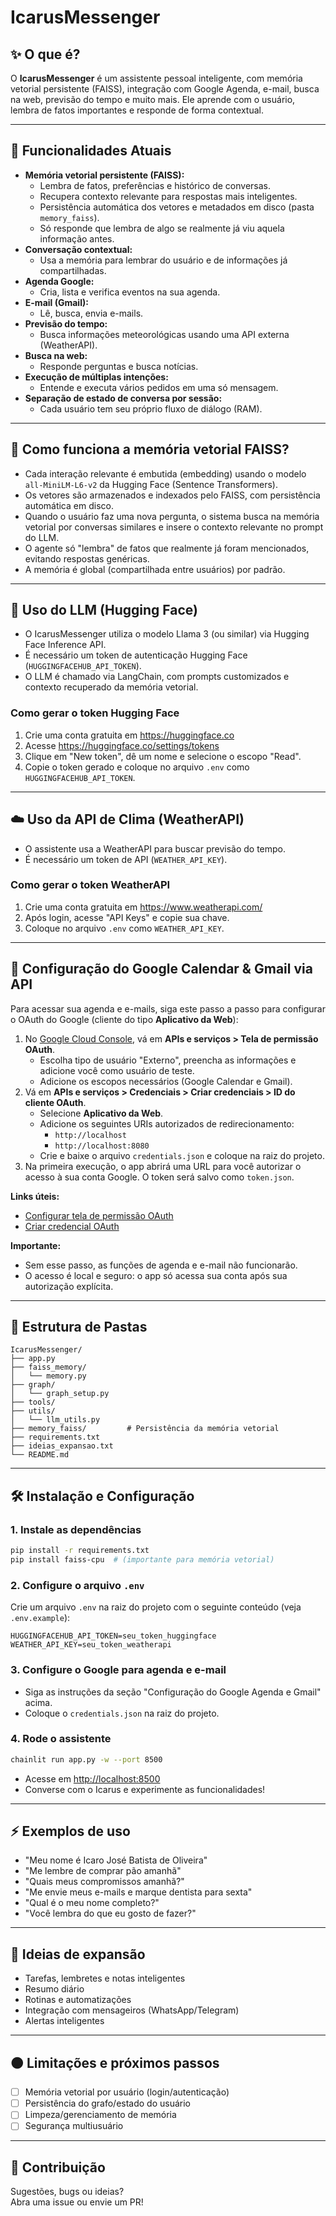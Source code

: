 # IcarusMessenger

## ✨ O que é?

O **IcarusMessenger** é um assistente pessoal inteligente, com memória vetorial persistente (FAISS), integração com Google Agenda, e-mail, busca na web, previsão do tempo e muito mais. Ele aprende com o usuário, lembra de fatos importantes e responde de forma contextual.

---

## 🚀 Funcionalidades Atuais

- **Memória vetorial persistente (FAISS):**
  - Lembra de fatos, preferências e histórico de conversas.
  - Recupera contexto relevante para respostas mais inteligentes.
  - Persistência automática dos vetores e metadados em disco (pasta `memory_faiss`).
  - Só responde que lembra de algo se realmente já viu aquela informação antes.
- **Conversação contextual:** 
  - Usa a memória para lembrar do usuário e de informações já compartilhadas.
- **Agenda Google:**
  - Cria, lista e verifica eventos na sua agenda.
- **E-mail (Gmail):**
  - Lê, busca, envia e-mails.
- **Previsão do tempo:** 
  - Busca informações meteorológicas usando uma API externa (WeatherAPI).
- **Busca na web:** 
  - Responde perguntas e busca notícias.
- **Execução de múltiplas intenções:** 
  - Entende e executa vários pedidos em uma só mensagem.
- **Separação de estado de conversa por sessão:** 
  - Cada usuário tem seu próprio fluxo de diálogo (RAM).

---

## 🧠 Como funciona a memória vetorial FAISS?

- Cada interação relevante é embutida (embedding) usando o modelo `all-MiniLM-L6-v2` da Hugging Face (Sentence Transformers).
- Os vetores são armazenados e indexados pelo FAISS, com persistência automática em disco.
- Quando o usuário faz uma nova pergunta, o sistema busca na memória vetorial por conversas similares e insere o contexto relevante no prompt do LLM.
- O agente só "lembra" de fatos que realmente já foram mencionados, evitando respostas genéricas.
- A memória é global (compartilhada entre usuários) por padrão.

---

## 🤖 Uso do LLM (Hugging Face)

- O IcarusMessenger utiliza o modelo Llama 3 (ou similar) via Hugging Face Inference API.
- É necessário um token de autenticação Hugging Face (`HUGGINGFACEHUB_API_TOKEN`).
- O LLM é chamado via LangChain, com prompts customizados e contexto recuperado da memória vetorial.

### Como gerar o token Hugging Face

1. Crie uma conta gratuita em https://huggingface.co
2. Acesse https://huggingface.co/settings/tokens
3. Clique em "New token", dê um nome e selecione o escopo "Read".
4. Copie o token gerado e coloque no arquivo `.env` como `HUGGINGFACEHUB_API_TOKEN`.

---

## ☁️ Uso da API de Clima (WeatherAPI)

- O assistente usa a WeatherAPI para buscar previsão do tempo.
- É necessário um token de API (`WEATHER_API_KEY`).

### Como gerar o token WeatherAPI

1. Crie uma conta gratuita em https://www.weatherapi.com/
2. Após login, acesse "API Keys" e copie sua chave.
3. Coloque no arquivo `.env` como `WEATHER_API_KEY`.

---

## 📅 Configuração do Google Calendar & Gmail via API

Para acessar sua agenda e e-mails, siga este passo a passo para configurar o OAuth do Google (cliente do tipo **Aplicativo da Web**):

1. No [Google Cloud Console](https://console.cloud.google.com/), vá em **APIs e serviços > Tela de permissão OAuth**.
   - Escolha tipo de usuário "Externo", preencha as informações e adicione você como usuário de teste.
   - Adicione os escopos necessários (Google Calendar e Gmail).
2. Vá em **APIs e serviços > Credenciais > Criar credenciais > ID do cliente OAuth**.
   - Selecione **Aplicativo da Web**.
   - Adicione os seguintes URIs autorizados de redirecionamento:
     - `http://localhost`
     - `http://localhost:8080`
   - Crie e baixe o arquivo `credentials.json` e coloque na raiz do projeto.
3. Na primeira execução, o app abrirá uma URL para você autorizar o acesso à sua conta Google. O token será salvo como `token.json`.

**Links úteis:**
- [Configurar tela de permissão OAuth](https://developers.google.com/workspace/guides/configure-oauth-consent?hl=pt-br)
- [Criar credencial OAuth](https://support.google.com/workspacemigrate/answer/9222992?hl=PT)

**Importante:**
- Sem esse passo, as funções de agenda e e-mail não funcionarão.
- O acesso é local e seguro: o app só acessa sua conta após sua autorização explícita.

---

## 📂 Estrutura de Pastas

```
IcarusMessenger/
├── app.py
├── faiss_memory/
│   └── memory.py
├── graph/
│   └── graph_setup.py
├── tools/
├── utils/
│   └── llm_utils.py
├── memory_faiss/         # Persistência da memória vetorial
├── requirements.txt
├── ideias_expansao.txt
└── README.md
```

---

## 🛠️ Instalação e Configuração

### 1. Instale as dependências

```bash
pip install -r requirements.txt
pip install faiss-cpu  # (importante para memória vetorial)
```

### 2. Configure o arquivo `.env`

Crie um arquivo `.env` na raiz do projeto com o seguinte conteúdo (veja `.env.example`):

```
HUGGINGFACEHUB_API_TOKEN=seu_token_huggingface
WEATHER_API_KEY=seu_token_weatherapi
```

### 3. Configure o Google para agenda e e-mail

- Siga as instruções da seção "Configuração do Google Agenda e Gmail" acima.
- Coloque o `credentials.json` na raiz do projeto.

### 4. Rode o assistente

```bash
chainlit run app.py -w --port 8500
```

- Acesse em [http://localhost:8500](http://localhost:8500)
- Converse com o Icarus e experimente as funcionalidades!

---

## ⚡ Exemplos de uso

- "Meu nome é Icaro José Batista de Oliveira"
- "Me lembre de comprar pão amanhã"
- "Quais meus compromissos amanhã?"
- "Me envie meus e-mails e marque dentista para sexta"
- "Qual é o meu nome completo?"
- "Você lembra do que eu gosto de fazer?"

---

## 🧩 Ideias de expansão

- Tarefas, lembretes e notas inteligentes
- Resumo diário
- Rotinas e automatizações
- Integração com mensageiros (WhatsApp/Telegram)
- Alertas inteligentes

---

## 🟠 Limitações e próximos passos

- [ ] Memória vetorial por usuário (login/autenticação)
- [ ] Persistência do grafo/estado do usuário
- [ ] Limpeza/gerenciamento de memória
- [ ] Segurança multiusuário

---

## 🤝 Contribuição

Sugestões, bugs ou ideias?  
Abra uma issue ou envie um PR!

